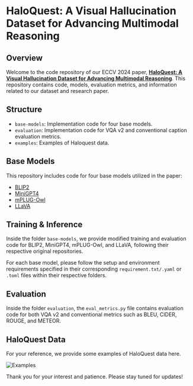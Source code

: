 # HaloQuest: A Visual Hallucination Dataset for Advancing Multimodal Reasoning

## Overview

Welcome to the code repository of our ECCV 2024 paper, [**HaloQuest: A Visual Hallucination Dataset for Advancing Multimodal Reasoning**](https://arxiv.org/abs/2407.15680). This repository contains code, models, evaluation metrics, and information related to our dataset and research paper.


## Structure

- `base-models`: Implementation code for four base models.
- `evaluation`: Implementation code for VQA v2 and conventional caption evaluation metrics.
- `examples`: Examples of Haloquest data.


## Base Models

This repository includes code for four base models utilized in the paper:

- [BLIP2](https://github.com/salesforce/LAVIS/tree/main)
- [MiniGPT4](https://github.com/Vision-CAIR/MiniGPT-4)
- [mPLUG-Owl](https://github.com/X-PLUG/mPLUG-Owl/tree/main)
- [LLaVA](https://github.com/haotian-liu/LLaVA#llava-weights)

## Training & Inference

Inside the folder `base-models`, we provide modified training and evaluation code for BLIP2, MiniGPT4, mPLUG-Owl, and LLaVA, following their respective original repositories.

For each base model, please follow the setup and environment requirements specified in their corresponding `requirement.txt/.yaml` or `.toml` files within their respective folders.

## Evaluation

Inside the folder `evaluation`, the `eval_metrics.py` file contains evaluation code for both VQA v2 and conventional metrics such as BLEU, CIDER, ROUGE, and METEOR. 


## HaloQuest Data

For your reference, we provide some examples of HaloQuest data here.

![Examples](examples/examples.png)


Thank you for your interest and patience. Please stay tuned for updates!

